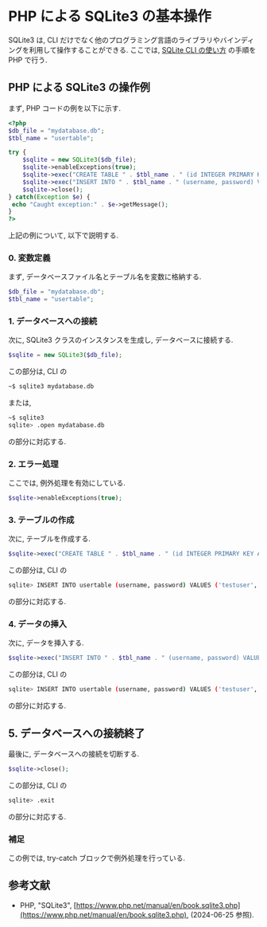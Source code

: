 # PHP による SQLite3 の基本操作

SQLite3 は, CLI だけでなく他のプログラミング言語のライブラリやバインディングを利用して操作することができる. ここでは, [SQLite CLI の使い方](sqlite3_cli.md) の手順を PHP で行う.

## PHP による SQLite3 の操作例

まず, PHP コードの例を以下に示す.

```php
<?php
$db_file = "mydatabase.db";
$tbl_name = "usertable";

try {
    $sqlite = new SQLite3($db_file);
    $sqlite->enableExceptions(true);
    $sqlite->exec("CREATE TABLE " . $tbl_name . " (id INTEGER PRIMARY KEY AUTOINCREMENT, username TEXT UNIQUE, password TEXT)");
    $sqlite->exec("INSERT INTO " . $tbl_name . " (username, password) VALUES ('testuser', 'testpassword')");
    $sqlite->close();
} catch(Exception $e) {
 echo "Caught exception:" . $e->getMessage();
}
?>
```

上記の例について, 以下で説明する.

### 0. 変数定義

まず, データベースファイル名とテーブル名を変数に格納する.

```php
$db_file = "mydatabase.db";
$tbl_name = "usertable";
```

### 1. データベースへの接続

次に, SQLite3 クラスのインスタンスを生成し, データベースに接続する.

```php
$sqlite = new SQLite3($db_file);
```

この部分は, CLI の

```bash
~$ sqlite3 mydatabase.db
```

または,

```bash
~$ sqlite3
sqlite> .open mydatabase.db
```

の部分に対応する.

### 2. エラー処理

ここでは, 例外処理を有効にしている.

```php
$sqlite->enableExceptions(true);
```

### 3. テーブルの作成

次に, テーブルを作成する.

```php
$sqlite->exec("CREATE TABLE " . $tbl_name . " (id INTEGER PRIMARY KEY AUTOINCREMENT, username TEXT UNIQUE, password TEXT)");
```

この部分は, CLI の

```bash
sqlite> INSERT INTO usertable (username, password) VALUES ('testuser', 'testpassword');
```

の部分に対応する.

### 4. データの挿入

次に, データを挿入する.

```php
$sqlite->exec("INSERT INTO " . $tbl_name . " (username, password) VALUES ('testuser', 'testpassword')");
```

この部分は, CLI の

```bash
sqlite> INSERT INTO usertable (username, password) VALUES ('testuser', 'testpassword');
```

の部分に対応する.

## 5. データベースへの接続終了

最後に, データベースへの接続を切断する.

```php
$sqlite->close();
```

この部分は, CLI の

```bash
sqlite> .exit
```

の部分に対応する.

### 補足

この例では, try-catch ブロックで例外処理を行っている.

## 参考文献

- PHP, "SQLite3", [https://www.php.net/manual/en/book.sqlite3.php](https://www.php.net/manual/en/book.sqlite3.php), (2024-06-25 参照).
  